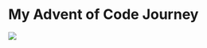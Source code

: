 <h1> My Advent of Code Journey </h1>

![](https://img.shields.io/badge/10%20stars-2024-black?logo=adventofcode&style=for-the-badge)
